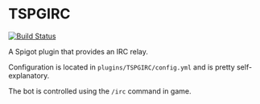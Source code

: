 # TSPGIRC
[![Build Status](https://jenkins.csnxs.uk/buildStatus/icon?job=TSPGIRC)](https://jenkins.csnxs.uk/job/TSPGIRC)

A Spigot plugin that provides an IRC relay.

Configuration is located in `plugins/TSPGIRC/config.yml` and is pretty self-explanatory.

The bot is controlled using the `/irc` command in game.
